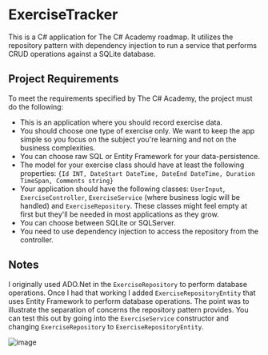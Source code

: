 # ExerciseTracker

This is a C# application for The C# Academy roadmap. It utilizes the repository pattern with dependency injection to run a service that performs CRUD operations against a SQLite database.

## Project Requirements

To meet the requirements specified by The C# Academy, the project must do the following:
- This is an application where you should record exercise data.
- You should choose one type of exercise only. We want to keep the app simple so you focus on the subject you're learning and not on the business complexities.
- You can choose raw SQL or Entity Framework for your data-persistence.
- The model for your exercise class should have at least the following properties: `{Id INT, DateStart DateTime, DateEnd DateTime, Duration TimeSpan, Comments string}`
- Your application should have the following classes: `UserInput`, `ExerciseController`, `ExerciseService` (where business logic will be handled) and `ExerciseRepository`. These classes might feel empty at first but they'll be needed in most applications as they grow.
- You can choose between SQLite or SQLServer.
- You need to use dependency injection to access the repository from the controller.

## Notes

I originally used ADO.Net in the `ExerciseRepository` to perform database operations. Once I had that working I added `ExerciseRepositoryEntity` that uses Entity Framework to perform database operations.
The point was to illustrate the separation of concerns the repository pattern provides. You can test this out by going into the `ExerciseService` constructor and changing `ExerciseRepository` to `ExerciseRepositoryEntity`.

![image](https://github.com/user-attachments/assets/fb153440-f1ba-45c6-ba34-5d6a248357f2)
